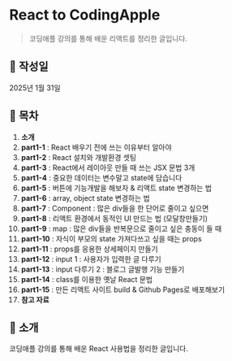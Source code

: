 # React to CodingApple

> 코딩애플 강의를 통해 배운 리액트를 정리한 글입니다.

## 📅 작성일

2025년 1월 31일

## 📌 목차

1. **소개**
2. **part1-1** : React 배우기 전에 쓰는 이유부터 알아야
3. **part1-2** : React 설치와 개발환경 셋팅
4. **part1-3** : React에서 레이아웃 만들 때 쓰는 JSX 문법 3개
5. **part1-4** : 중요한 데이터는 변수말고 state에 담습니다
6. **part1-5** : 버튼에 기능개발을 해보자 & 리액트 state 변경하는 법
7. **part1-6** : array, object state 변경하는 법
8. **part1-7** : Component : 많은 div들을 한 단어로 줄이고 싶으면
9. **part1-8** : 리액트 환경에서 동적인 UI 만드는 법 (모달창만들기)
10. **part1-9** : map : 많은 div들을 반복문으로 줄이고 싶은 충동이 들 때
11. **part1-10** : 자식이 부모의 state 가져다쓰고 싶을 때는 props
12. **part1-11** : props를 응용한 상세페이지 만들기
13. **part1-12** : input 1 : 사용자가 입력한 글 다루기
14. **part1-13** : input 다루기 2 : 블로그 글발행 기능 만들기
15. **part1-14** : class를 이용한 옛날 React 문법
16. **part1-15** : 만든 리액트 사이트 build & Github Pages로 배포해보기
17. **참고 자료**

## 📝 소개

코딩애플 강의를 통해 배운 React 사용법을 정리한 글입니다.
